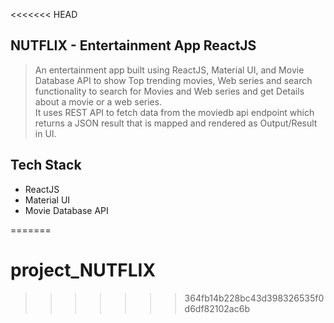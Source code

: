 <<<<<<< HEAD
## NUTFLIX - Entertainment App ReactJS <br />
 > An entertainment app built using ReactJS, Material UI, and Movie Database API to show Top trending movies, Web series and search functionality to search for Movies and Web series and get Details about a movie or a web series. <br />
 > It uses REST API to fetch data from the moviedb api endpoint which returns a JSON result that is mapped and rendered as Output/Result in UI. <br />

## Tech Stack
 - ReactJS
 - Material UI
 - Movie Database API

=======
# project_NUTFLIX
>>>>>>> 364fb14b228bc43d398326535f0d6df82102ac6b

